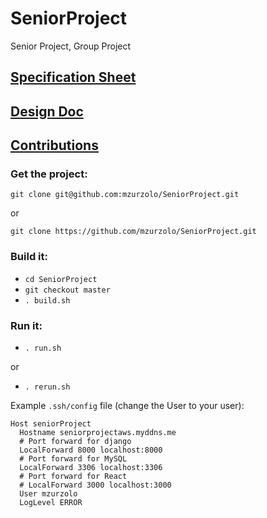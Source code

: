 # SeniorProject
Senior Project, Group Project
## [Specification Sheet](docs/SpecSheet.md)

## [Design Doc](docs/DesignDocv2.md)

## [Contributions](src/README.md)

### Get the project:
`git clone git@github.com:mzurzolo/SeniorProject.git`

or

`git clone https://github.com/mzurzolo/SeniorProject.git`

### Build it:
* `cd SeniorProject`
* `git checkout master`
* `. build.sh`

### Run it:
* `. run.sh`

or

* `. rerun.sh`


Example `.ssh/config` file (change the User to your user):

```
Host seniorProject
  Hostname seniorprojectaws.myddns.me
  # Port forward for django
  LocalForward 8000 localhost:8000
  # Port forward for MySQL
  LocalForward 3306 localhost:3306
  # Port forward for React
  # LocalForward 3000 localhost:3000
  User mzurzolo
  LogLevel ERROR
```
